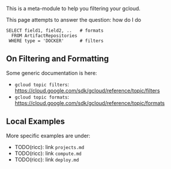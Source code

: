 This is a meta-module to help you filtering your gcloud.

This page attempts to answer the question: how do I do

    SELECT field1, field2, ..   # formats
      FROM ArtifactRepositories
     WHERE type = 'DOCKER'      # filters

## On Filtering and Formatting

Some generic documentation is here:

* `gcloud topic filters`: https://cloud.google.com/sdk/gcloud/reference/topic/filters
* `gcloud topic formats`: https://cloud.google.com/sdk/gcloud/reference/topic/formats
## Local Examples

More specific examples are under:

* TODO(ricc): link `projects.md`
* TODO(ricc): link `compute.md`
* TODO(ricc): link `deploy.md`

